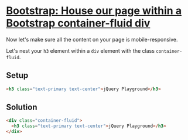 # [Bootstrap: House our page within a Bootstrap container-fluid div](https://learn.freecodecamp.org/front-end-libraries/bootstrap/house-our-page-within-a-bootstrap-container-fluid-div)

Now let's make sure all the content on your page is mobile-responsive.

Let's nest your `h3` element within a `div` element with the class `container-fluid`.

## Setup
```html
<h3 class="text-primary text-center">jQuery Playground</h3>
```

## Solution
```html
<div class="container-fluid">
  <h3 class="text-primary text-center">jQuery Playground</h3>
</div>
```